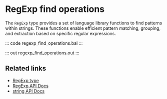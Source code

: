 # RegExp find operations

The `RegExp` type provides a set of language library functions to find patterns within strings. These functions enable efficient pattern matching, grouping, and extraction based on specific regular expressions.


::: code regexp_find_operations.bal :::

::: out regexp_find_operations.out :::

## Related links
- [RegExp type](/learn/by-example/regexp-type)
- [RegExp API Docs](https://lib.ballerina.io/ballerina/lang.regexp)
- [string API Docs](https://lib.ballerina.io/ballerina/lang.string)
